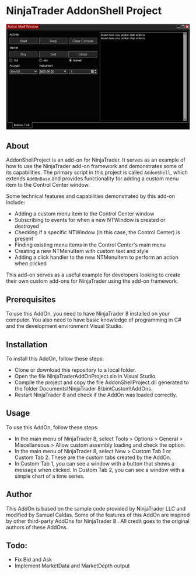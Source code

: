 # NinjaTrader AddonShell Project

![Screenshot of AddonShellProject](res/screen.png)

## About
AddonShellProject is an add-on for NinjaTrader. It serves as an example of how to use the NinjaTrader add-on framework and demonstrates some of its capabilities. The primary script in this project is called `AddonShell`, which extends `AddOnBase` and provides functionality for adding a custom menu item to the Control Center window.

Some technical features and capabilities demonstrated by this add-on include:
- Adding a custom menu item to the Control Center window
- Subscribing to events for when a new NTWindow is created or destroyed
- Checking if a specific NTWindow (in this case, the Control Center) is present
- Finding existing menu items in the Control Center's main menu
- Creating a new NTMenuItem with custom text and style
- Adding a click handler to the new NTMenuItem to perform an action when clicked

This add-on serves as a useful example for developers looking to create their own custom add-ons for NinjaTrader using the add-on framework.

## Prerequisites

To use this AddOn, you need to have NinjaTrader 8 installed on your computer. You also need to have basic knowledge of programming in C# and the development environment Visual Studio.

## Installation

To install this AddOn, follow these steps:

- Clone or download this repository to a local folder.
- Open the file NinjaTraderAddOnProject.sln in Visual Studio.
- Compile the project and copy the file AddonShellProject.dll generated to the folder Documents\NinjaTrader 8\bin\Custom\AddOns.
- Restart NinjaTrader 8 and check if the AddOn was loaded correctly.

## Usage

To use this AddOn, follow these steps:

- In the main menu of NinjaTrader 8, select Tools > Options > General > Miscellaneous > Allow custom assembly loading and check the option.
- In the main menu of NinjaTrader 8, select New > Custom Tab 1 or Custom Tab 2. These are the custom tabs created by the AddOn.
- In Custom Tab 1, you can see a window with a button that shows a message when clicked. In Custom Tab 2, you can see a window with a simple chart of a time series.

## Author

This AddOn is based on the sample code provided by NinjaTrader LLC and modified by Samuel Caldas. Some of the features of this AddOn are inspired by other third-party AddOns for NinjaTrader 8 . All credit goes to the original authors of these AddOns.

## Todo:
- Fix Bid and Ask
- Implement MarketData and MarketDepth output

